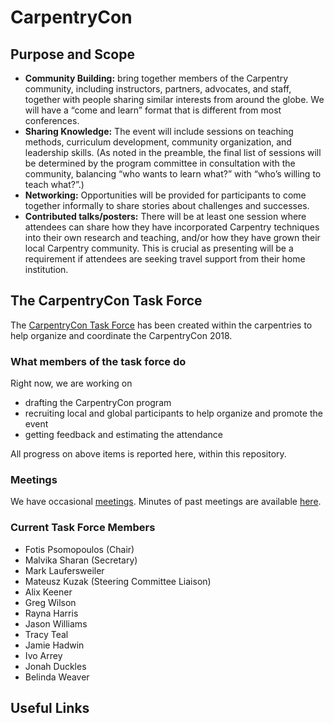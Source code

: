 # CarpentryCon

## Purpose and Scope
- **Community Building:** bring together members of the Carpentry community, including instructors, partners, advocates, and staff, together with people sharing similar interests from around the globe. We will have a “come and learn” format that is different from most conferences.
- **Sharing Knowledge:** The event will include sessions on teaching methods, curriculum development, community organization, and leadership skills. (As noted in the preamble, the final list of sessions will be determined by the program committee in consultation with the community, balancing “who wants to learn what?” with “who’s willing to teach what?”.)
- **Networking:** Opportunities will be provided for participants to come together informally to share stories about challenges and successes.
- **Contributed talks/posters:** There will be at least one session where attendees can share how they have incorporated Carpentry techniques into their own research and teaching, and/or how they have grown their local Carpentry community. This is crucial as presenting will be a requirement if attendees are seeking travel support from their home institution.

## The CarpentryCon Task Force

The [CarpentryCon Task Force](https://github.com/swcarpentry/board/tree/master/TaskForces/2018-CarpentryCon) has been created within the carpentries to help organize and coordinate the CarpentryCon 2018.

### What members of the task force do
Right now, we are working on
- drafting the CarpentryCon program
- recruiting local and global participants to help organize and promote the event
- getting feedback and estimating the attendance

All progress on above items is reported here, within this repository.

### Meetings
We have occasional [meetings][meetings].  Minutes of past meetings are available [here](minutes).

### Current Task Force Members
* Fotis Psomopoulos (Chair)
* Malvika Sharan (Secretary)
* Mark Laufersweiler
* Mateusz Kuzak (Steering Committee Liaison)
* Alix Keener
* Greg Wilson
* Rayna Harris
* Jason Williams
* Tracy Teal
* Jamie Hadwin
* Ivo Arrey
* Jonah Duckles
* Belinda Weaver

## Useful Links

[meetings]: http://pad.software-carpentry.org/2018carpentrycontaskforce
[minutes]: https://github.com/carpentries/carpentrycon/tree/master/Minutes
